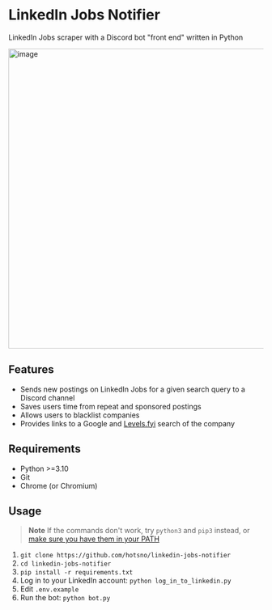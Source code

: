 # LinkedIn Jobs Notifier
LinkedIn Jobs scraper with a Discord bot "front end" written in Python

<img width="593" alt="image" src="https://github.com/hotsno/linkedin-scraper/assets/71658949/cb4cf00c-0700-4793-8a08-9f13a42374ed">

## Features
- Sends new postings on LinkedIn Jobs for a given search query to a Discord channel
- Saves users time from repeat and sponsored postings
- Allows users to blacklist companies
- Provides links to a Google and [Levels.fyi](https://levels.fyi) search of the company

## Requirements
- Python >=3.10
- Git
- Chrome (or Chromium)

## Usage
> **Note**
> If the commands don't work, try `python3` and `pip3` instead, or [make sure you have them in your PATH](https://chat.openai.com/share/3bdc1325-2634-4e5b-9609-a24980c779df)

1. `git clone https://github.com/hotsno/linkedin-jobs-notifier`
2. `cd linkedin-jobs-notifier`
3. `pip install -r requirements.txt`
4. Log in to your LinkedIn account: `python log_in_to_linkedin.py`
5. Edit `.env.example`
6. Run the bot: `python bot.py`
